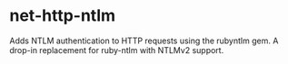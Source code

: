 # net-http-ntlm
Adds NTLM authentication to HTTP requests using the rubyntlm gem. A drop-in replacement for ruby-ntlm with NTLMv2 support.
